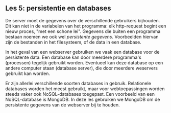 ## Les 5: persistentie en databases

De server moet de gegevens over de verschillende gebruikers bijhouden. Dit kan niet in de variabelen van het programma: elk http-request begint een nieuw proces, "met een schone lei". Gegevens die buiten een programma bestaan noemen we ook wel *persistente gegevens*. Voorbeelden hiervan zijn de bestanden in het filesysteem, of de data in een database.

In het geval van een webserver gebruiken we vaak een database voor de persistente data. Een database kan door meerdere programma's (processen) tegelijk gebruikt worden. Eventueel kan deze database op een andere computer staan (database server), die door meerdere weservers gebruikt kan worden.

Er zijn allerlei verschillende soorten databases in gebruik. Relationele databases worden het meest gebruikt, maar voor webtoepassingen worden steeds vaker ook NoSQL-databases toegepast. Een voorbeeld van een NoSQL-database is MongoDB. In deze les gebruiken we MongoDB om de persistente gegevens van de webserver bij te houden.



